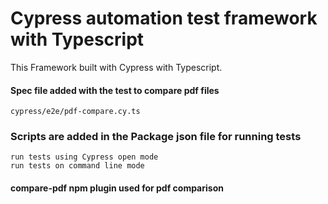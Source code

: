 # Cypress automation test framework with Typescript

This Framework built with Cypress with Typescript.

#### Spec file added with the test to compare pdf files 
````
cypress/e2e/pdf-compare.cy.ts

````
### Scripts are added in the Package json file for running tests 

````
run tests using Cypress open mode
run tests on command line mode
````

#### compare-pdf npm plugin used for pdf comparison
